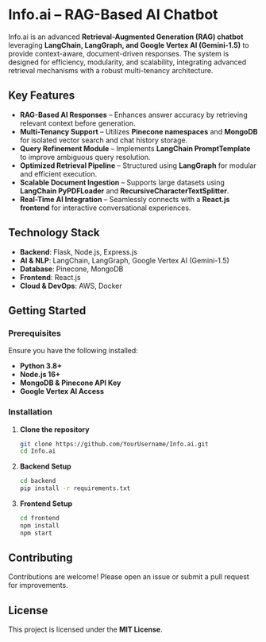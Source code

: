 # **Info.ai – RAG-Based AI Chatbot**  

Info.ai is an advanced **Retrieval-Augmented Generation (RAG) chatbot** leveraging **LangChain, LangGraph, and Google Vertex AI (Gemini-1.5)** to provide context-aware, document-driven responses. The system is designed for efficiency, modularity, and scalability, integrating advanced retrieval mechanisms with a robust multi-tenancy architecture.  

## **Key Features**  

- **RAG-Based AI Responses** – Enhances answer accuracy by retrieving relevant context before generation.  
- **Multi-Tenancy Support** – Utilizes **Pinecone namespaces** and **MongoDB** for isolated vector search and chat history storage.  
- **Query Refinement Module** – Implements **LangChain PromptTemplate** to improve ambiguous query resolution.  
- **Optimized Retrieval Pipeline** – Structured using **LangGraph** for modular and efficient execution.  
- **Scalable Document Ingestion** – Supports large datasets using **LangChain PyPDFLoader** and **RecursiveCharacterTextSplitter**.  
- **Real-Time AI Integration** – Seamlessly connects with a **React.js frontend** for interactive conversational experiences.  

## **Technology Stack**  

- **Backend**: Flask, Node.js, Express.js  
- **AI & NLP**: LangChain, LangGraph, Google Vertex AI (Gemini-1.5)  
- **Database**: Pinecone, MongoDB  
- **Frontend**: React.js  
- **Cloud & DevOps**: AWS, Docker  

## **Getting Started**  

### **Prerequisites**  
Ensure you have the following installed:  
- **Python 3.8+**  
- **Node.js 16+**  
- **MongoDB & Pinecone API Key**  
- **Google Vertex AI Access**  

### **Installation**  

1. **Clone the repository**  
   ```sh
   git clone https://github.com/YourUsername/Info.ai.git
   cd Info.ai
   ```

2. **Backend Setup**  
   ```sh
   cd backend
   pip install -r requirements.txt
   ```

3. **Frontend Setup**  
   ```sh
   cd frontend
   npm install
   npm start
   ```

## **Contributing**  

Contributions are welcome! Please open an issue or submit a pull request for improvements.  

## **License**  

This project is licensed under the **MIT License**.  
